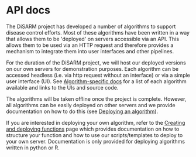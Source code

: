 # API docs

The DiSARM project has developed a number of algorithms to support disease control efforts. Most of these algorithms have been written in a way that allows them to be 'deployed' on servers accessible via an API. This allows them to be used via an HTTP request and therefore provides a mechanism to integrate them into user interfaces and other pipelines.

For the duration of the DiSARM project, we will host our deployed versions on our own servers for demonstration purposes. Each algorithm can be accessed headless \(i.e. via http request without an interface\) or via a simple user interface \(UI\). See [Algorithm-specific docs](algorithm-specific-links.md) for a list of each algorithm available and links to the UIs and source code.

The algorithms will be taken offline once the project is complete. However, all algorithms can be easily deployed on other servers and we provide documentation on how to do this \(see [Deploying an algorithm](https://docs.disarm.io/api-docs/creating-and-deploying-functions/deploying)\).

If you are interested in deploying your own algorithm, refer to the [Creating and deploying functions](https://docs.disarm.io/api-docs/creating-and-deploying-functions) page which provides documentation on how to structure your function and how to use our scripts/templates to deploy to your own server. Documentation is only provided for deploying algorithms written in python or R.

